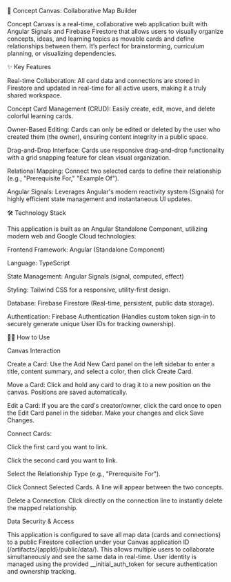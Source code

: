 🧠 Concept Canvas: Collaborative Map Builder

Concept Canvas is a real-time, collaborative web application built with Angular Signals and Firebase Firestore that allows users to visually organize concepts, ideas, and learning topics as movable cards and define relationships between them. It’s perfect for brainstorming, curriculum planning, or visualizing dependencies.

✨ Key Features

Real-time Collaboration: All card data and connections are stored in Firestore and updated in real-time for all active users, making it a truly shared workspace.

Concept Card Management (CRUD): Easily create, edit, move, and delete colorful learning cards.

Owner-Based Editing: Cards can only be edited or deleted by the user who created them (the owner), ensuring content integrity in a public space.

Drag-and-Drop Interface: Cards use responsive drag-and-drop functionality with a grid snapping feature for clean visual organization.

Relational Mapping: Connect two selected cards to define their relationship (e.g., "Prerequisite For," "Example Of").

Angular Signals: Leverages Angular's modern reactivity system (Signals) for highly efficient state management and instantaneous UI updates.

🛠️ Technology Stack

This application is built as an Angular Standalone Component, utilizing modern web and Google Cloud technologies:

Frontend Framework: Angular (Standalone Component)

Language: TypeScript

State Management: Angular Signals (signal, computed, effect)

Styling: Tailwind CSS for a responsive, utility-first design.

Database: Firebase Firestore (Real-time, persistent, public data storage).

Authentication: Firebase Authentication (Handles custom token sign-in to securely generate unique User IDs for tracking ownership).

👩‍💻 How to Use

Canvas Interaction

Create a Card: Use the Add New Card panel on the left sidebar to enter a title, content summary, and select a color, then click Create Card.

Move a Card: Click and hold any card to drag it to a new position on the canvas. Positions are saved automatically.

Edit a Card: If you are the card's creator/owner, click the card once to open the Edit Card panel in the sidebar. Make your changes and click Save Changes.

Connect Cards:

Click the first card you want to link.

Click the second card you want to link.

Select the Relationship Type (e.g., "Prerequisite For").

Click Connect Selected Cards. A line will appear between the two concepts.

Delete a Connection: Click directly on the connection line to instantly delete the mapped relationship.

Data Security & Access

This application is configured to save all map data (cards and connections) to a public Firestore collection under your Canvas application ID (/artifacts/{appId}/public/data/). This allows multiple users to collaborate simultaneously and see the same data in real-time. User identity is managed using the provided __initial_auth_token for secure authentication and ownership tracking.
